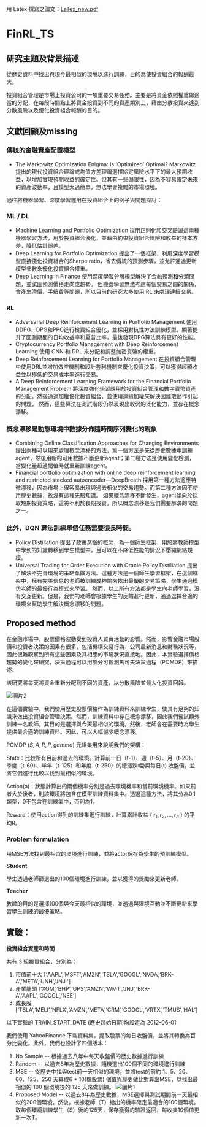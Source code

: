 用 Latex 撰寫之論文：[LaTex_new.pdf](https://github.com/yy1200/FinRL_TS/files/12726143/LaTex_new.pdf)

# FinRL_TS
## 研究主題及背景描述
從歷史資料中找出與現今最相似的環境以進行訓練，目的為使投資組合的報酬最大。

投資組合管理是市場上投資公司的一項重要交易任務。主要是將資金依照權重做適當的分配，在每段時間點上將資金投資到不同的資產類別上，藉由分散投資來達到分散風險以及優化投資組合報酬的目的。

## 文獻回顧及missing
### 傳統的金融資產配置模型
* The Markowitz Optimization Enigma: Is ‘Optimized’ Optimal?
Markowitz提出的現代投資組合理論或均值方差理論選擇給定風險水平下的最大預期收益，以增加實現預期收益的確定性。但其有一些侷限性，因為不容易確定未來的資產波動率，且模型太過簡單，無法學習複雜的市場環境。

過往將機器學習、深度學習運用在投資組合上的例子與問題探討：
### ML / DL
* Machine Learning and Portfolio Optimization
採用正則化和交叉驗證這兩種機器學習方法，用於投資組合優化，並藉由約束投資組合風險和收益的樣本方差，降低估計誤差。
* Deep Learning for Portfolio Optimization
提出了一個框架，利用深度學習模型直接優化投資組合的Sharpe ratio，省去傳統的預測步驟，並允許通過更新模型參數來優化投資組合權重。
* Deep Learning in Finance
使用深度學習分層模型解決了金融預測和分類問題，並試圖預測價格走向或趨勢。
但機器學習無法考慮每個交易之間的關係，會產生滑價、手續費等問題，所以目前的研究大多使用 RL 來處理連續交易。

### RL
* Adversarial Deep Reinforcement Learning in Portfolio Management
使用DDPG、DPG和PPO進行投資組合優化，並採用對抗性方法訓練模型，顯著提升了回測期間的日均收益率和夏普比率，最後發現DPG算法具有更好的性能。
* Cryptocurrency Portfolio Management with Deep Reinforcement Learning
使用 CNN 和 DRL 來分配和調整加密貨幣的權重。
* Deep Reinforcement Learning for Portfolio Management
在投資組合管理中使用DRL並增加做空機制和設計套利機制來優化投資決策，可以獲得超額收益並以極低的交易成本率進行交易。
* A Deep Reinforcement Learning Framework for the Financial Portfolio Management Problem
將深度強化學習應用於投資組合管理和數字貨幣資產的分配，然後通過加權優化投資組合，並使用連續加權來解決因離散動作引起的問題。
然而，這些算法在測試階段仍然表現出較弱的泛化能力，並存在概念漂移。

### 概念漂移是動態環境中數據分佈隨時間序列變化的現象
* Combining Online Classification Approaches for Changing Environments
提出兩種可以用來處理概念漂移的方法，第一個方法是先從歷史數據中訓練agent，然後用新的可用數據不斷更新agent；第二種方法是使用變化檢測，當變化量超過閾值時就重新訓練agent。
* Financial portfolio optimization with online deep reinforcement learning and restricted stacked autoencoder—DeepBreath
採用第一種方法適應特徵漂移，因為市場上很容易出現與過去相似的交易趨勢。而第二種方法因不使用歷史數據，故沒有這種先驗知識。
如果概念漂移不斷發生，agent傾向於採取短期投資策略，這將不利於長期投資。所以概念漂移是我們需要解決的問題之一。

### 此外，DQN 算法訓練單個任務需要很長時間。
* Policy Distillation
提出了政策蒸餾的概念，為一個師生框架，用於將教師模型中學到的知識轉移到學生模型中，且可以在不降低性能的情況下壓縮網絡規模。
* Universal Trading for Order Execution with Oracle Policy Distillation
提出了解決不完善環境的策略蒸餾方法。這種方法是一個師生學習框架，在這個框架中，擁有完美信息的老師被訓練成神諭來找出最優的交易策略，學生通過模仿老師的最優行為模式來學習。
然而，以上所有方法都是學生向老師學習，沒有交互更新。但是，我們的老師會根據學生的反饋進行更新，通過選擇合適的環境來幫助學生解決概念漂移的問題。

## Proposed method
在金融市場中，股票價格波動受到投資人買賣活動的影響。然而，影響金融市場股價和投資者決策的因素有很多，包括機構交易行為、公司最新消息和財務狀況等，因此很難觀察到所有這些因素及其相應的市場狀況直接​​地。因此，本實驗選擇價格趨勢的變化來研究，決策過程可以用部分可觀測馬可夫決策過程（POMDP）來描述。

該研究將每天將資金重新分配到不同的資產，以分散風險並最大化投資回報。

![圖片2](https://user-images.githubusercontent.com/92247082/232473912-f1643330-9646-4f64-afe9-be1a7db7742f.png)

在這個實驗中，我們使用歷史股票價格作為訓練資料來訓練學生，使其有足夠的知識來做出投資組合管理決策。然而，訓練資料中存在概念漂移，因此我們嘗試額外訓練一名教師，其目的是選擇與今天最相似的環境。然後，老師會在需要時為學生提供最合適的訓練資料。因此，可以大幅減少概念漂移。

POMDP $(S,A,R,P,gamma)$ 元組集用來說明我們的架構：

State：比較所有目前和過去的環境。計算前一日（t-1）、週（t-5）、月（t-20）、季度（t-60）、半年（t-125）和年度（t-250）的總漲跌幅)與每日(t) 收盤價，並將它們進行比較以找到最相似的環境。

Action(a)：狀態計算出的兩個機率分別是過去環境機率和當前環境機率。如果前者大於後者，則該環境將包含在模型訓練資料集中。透過這種方法，將其分為0,1類型，0不包含在訓練集中，否則為1。

Reward：使用action得到的訓練集進行訓練，計算累計收益 { $r_1, r_2,...,r_n$ } 的平均R。

### Problem formulation
用MSE方法找到最相似的環境進行訓練，並將actor保存為學生的預訓練模型。

**Student**

學生透過老師篩選出的100個環境進行訓練，並以獲得的獎勵來更新老師。

**Teacher**

教師的目的是選擇100個與今天最相似的環境，並透過與環境互動並不斷更新來學習學生訓練的最優策略。

## 實驗：

**投資組合資產和時間**

共有 3 組投資組合，分別為：
1. 市值前十大 [‘AAPL’,‘MSFT’,‘AMZN’,‘TSLA’,‘GOOGL’,‘NVDA’,‘BRK-A’,‘META’,‘UNH’,'JNJ ']
2. 產業龍頭 [‘XOM’,‘BHP’,‘UPS’,‘AMZN’,‘WMT’,‘JNJ’,‘BRK-A’,‘AAPL’,‘GOOGL’,‘NEE’]
3. 成長股 [‘TSLA’,‘MELI’,‘NFLX’,‘AMZN’,‘META’,‘CRM’,‘GOOGL’,‘VRTX’,‘TMUS’,‘HAL’]

以下實驗的 TRAIN_START_DATE (歷史起始日期)均設定為 2012-06-01

我們使用 YahooFinance 下載資料集，提取股票的每日收盤價，並將其轉換為百分比變化。此外，我們也設計了四個版本：
1. No Sample -- 根據過去八年中每天收盤價的歷史數據進行訓練
2. Random -- 以過去8年為歷史數據，隨機選出100個不同的環境進行訓練
3. MSE -- 從歷史中找與test前一天相似的環境，並將test的前約 1、5、20、60、125、250 天算成6 * 10(檔股票) 個值與歷史做比對算出MSE，以找出最相似的 100 個環境後的 125 天來做訓練。
![圖片1](https://user-images.githubusercontent.com/92247082/232473826-67ea46f3-04a7-4c62-9627-2393b24d7372.png)
4. Proposed Model -- 以過去8年為歷史數據，MSE選擇與測試期間前一天最相似的200個環境。然後，根據老師（T）給出的機率確定最適合的100個環境。取每個環境訓練學生（S）後的125天，保存獲得的驗證返回，每收集10個值更新一次T。

